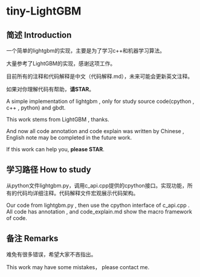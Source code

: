 # tiny-LightGBM

## 简述 Introduction

一个简单的lightgbm的实现，主要是为了学习c++和机器学习算法。

大量参考了LightGBM的实现，感谢这项工作。

目前所有的注释和代码解释是中文（代码解释.md），未来可能会更新英文注释。

如果对你理解代码有帮助，**请STAR**。

A simple implementation of lightgbm , only for study source code(cpython , c++ , python) and gbdt.

This work stems from LightGBM , thanks.

And now all code annotation and code explain was written by Chinese , English note may be completed in the future work.

If this work can help you, **please STAR**.



## 学习路径 How to study

从python文件lightgbm.py，调用c_api.cpp提供的cpython接口。实现功能，所有的代码均详细注释。代码解释文件宏观展示代码架构。

Our code from lightgbm.py , then use the cpython interface of c_api.cpp . All code has annotation , and code_explain.md show the macro framework of code.



## 备注 Remarks

难免有很多错误，希望大家不吝指出。

This work may have some mistakes， please contact me.